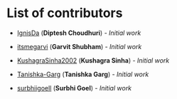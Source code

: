 # List of contributors

<!-- Please use this format to add your contributions to this file -->
<!-- [SocialUsernameName](Profile-Url) (**Your Name**) - _Description of your contribution in a few words_ -->

- [IgnisDa](https://github.com/IgnisDa/) (**Diptesh Choudhuri**) - _Initial work_

- [itsmegarvi](https://github.com/itsmegarvi) (**Garvit Shubham**) - _Initial work_

- [KushagraSinha2002](https://github.com/KushagraSinha2002) (**Kushagra Sinha**) - _Initial work_

- [Tanishka-Garg](https://github.com/Tanishka-Garg) (**Tanishka Garg**) - _Initial work_

- [surbhiigoell](https://github.com/surbhiigoell) (**Surbhi Goel**) - _Initial work_
